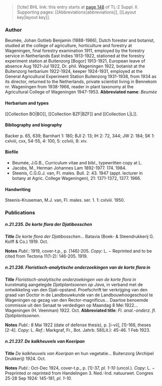 > [!cite] BHL link: this entry starts at [page 148](https://www.biodiversitylibrary.org/page/33265345) of TL-2 Suppl. II.
> Supporting pages: [[Abbreviations|abbreviations]], [[Layout key|layout key]].

### Author

Beumée, Johan Gotlieb Benjamin (1888-1966), Dutch forester and botanist, studied at the college of agriculture, horticulture and forestry at Wageningen, final forestry examination 1911, employed by the forestry service in Netherlands East Indies 1913-1922, stationed at the forestry experiment station at Buitenzorg \[Bogor\] 1913-1921, European leave of absence Aug 1921-Jul 1922, Dr. phil. Wageningen 1922, botanist at the Buitenzorg herbarium 1922-1924, keeper 1924-1931, employed at the General Agricultural Experiment Station Buitenzorg 1931-1938, from 1934 as its director, returned to the Netherlands, private scientist living in Bennekom nr. Wageningen from 1938-1966, reader in plant taxonomy at the Agricultural College of Wageningen 1947-1953. 
**Abbreviated name**: *Beumée*

#### Herbarium and types

[[Collection BO|BO]], [[Collection BZF|BZF]] and [[Collection L|L]].

#### Bibliography and biography

Backer p. 65, 639; Barnhart 1: 180; BJI 2: 13; IH 2: 72, 344; JW 2: 184; SK 1: cxlviii, cxx, 54-55, 4: 100, 5: cclviii, 8: xiv.

#### Biofile

- Beumée, J.G.B., Curriculum vitae and bibl., typewritten copy at L.
- Jacobs, M., Herman Johannes Lam 1892-1977. 174. 1984.
- Steenis, C.G.G.J. van, Fl. males. Bull. 2: 43. 1947 (appt. lecturer in botany at Agric. College Wageningen), 21: 1371-1372, 1377. 1966.

#### Handwriting

Steenis-Kruseman, M.J. van, Fl. males. ser. 1. 1: cxlviii. 1950.

### Publications

##### n.21.235. De korte flora der Djatibosschen

**Title**
*De korte flora der Djatibosschen*... Batavia (Boek- & Steendrukkerij G. Kolff & Co.) 1919. Oct.

**Notes**
*Publ*.: 1919, cover-t.p., p. \[146\]-205. *Copy*: L. − Reprinted and to be cited from Tectona 11(1-2): 146-205. 1919.

##### n.21.236. Floristisch-analytische onderzoekingen van de korte flora in

**Title**
*Floristisch-analytische onderzoekingen van de korte flora in* kunstmatig aangelegde *Djatiplantsoenen op Java*, in verband met de ontwikkeling van den Djati-opstand. Proefschrift ter verkrijging van den graad van Doctor in de Landbouwkunde van de Landbouwhoogeschool te Wageningen op gezag van den Rector-magnificus... Daartoe benoemde commissie uit den Senaat te verdedigen op Maandag 8 Mei 1922... Wageningen (H. Veenman) 1922. Oct.
**Abbreviated title**: *Fl. anal.-onderz. fl. Djatiplantsoenen*.

**Notes**
*Publ*.: 8 Mai 1922 (date of defense thesis), p. \[i-vii\], \[1\]-166, theses \[2-4\]. *Copy*: L.
*Ref*.: Markgraf, Fr., Bot. Jahrb. 58(Lit.): 45-46. 1 Feb 1923.

##### n.21.237. De kalkheuvels van Koeripan

**Title**
*De kalkheuvels van Koeripan* en hun vegetatie... Buitenzorg (Archipel Drukkerij) 1924. Oct.

**Notes**
*Publ*.: Oct-Dec 1924, cover-t.p., p. \[1\]-37, *pl. 1-10* (uncol.). *Copy*: L. − Preprinted or reprinted from Handelingen 3. Ned.-Ind. natuurwet. Congres 25-28 Sep 1924: 145-181, *pl. 1-10.*

